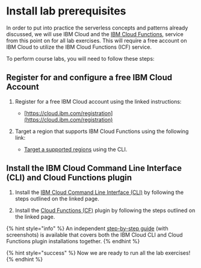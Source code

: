# Install lab prerequisites

In order to put into practice the serverless concepts and patterns already discussed, we will use IBM Cloud and the [IBM Cloud Functions](https://cloud.ibm.com/functions), service from this point on for all lab exercises.  This will require a free account on IBM Cloud to utilize the IBM Cloud Functions (ICF) service.

To perform course labs, you will need to follow these steps:

## Register for and configure a free IBM Cloud Account

1. Register for a free IBM Cloud account using the linked instructions:
    - [https://cloud.ibm.com/registration](https://cloud.ibm.com/registration)

2. Target a region that supports IBM Cloud Functions using the following link:
    - [Target a supported regions](https://cloud.ibm.com/docs/openwhisk?topic=cloud-functions-cloudfunctions_regions) using the CLI.

## Install the IBM Cloud Command Line Interface (CLI) and Cloud Functions plugin

1. Install the [IBM Cloud Command Line Interface (CLI)](https://cloud.ibm.com/docs/cli?topic=cloud-cli-getting-started) by following the steps outlined on the linked page.

2. Install the [Cloud Functions (CF)](https://cloud.ibm.com/functions/learn/cli) plugin by following the steps outlined on the linked page.

{% hint style="info" %}
An independent [step-by-step guide](https://github.com/IBM/cloud-functions-workshops/tree/master/prereqs) (with screenshots) is available that covers both the IBM Cloud CLI and Cloud Functions plugin installations together.
{% endhint %}

{% hint style="success" %}
Now we are ready to run all the lab exercises!
{% endhint %}
